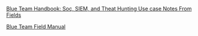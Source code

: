 [Blue Team Handbook: Soc, SIEM, and Theat Hunting Use case Notes From Fields](https://anonfiles.com/18A3Mal5z2/blue_team_handbook_soc_siem_amp_threats_hunting_use_cases_notes_from_fields_v102_9781021493896_compress_pdf)

[Blue Team Field Manual](https://github.com/xsj3n/InformationSecurityResources/blob/main/BlueTeamOps/Books/Blue%20Team%20Field%20Manual.pdf)

